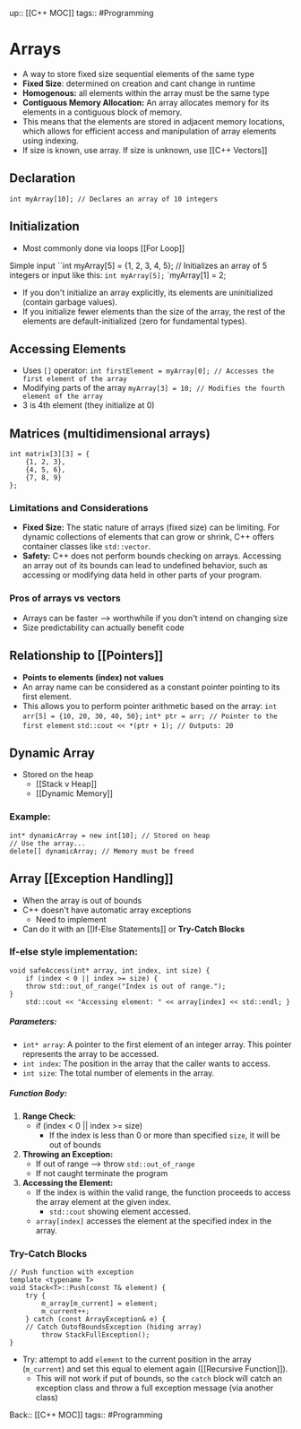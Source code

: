 up:: [[C++ MOC]]
tags:: #Programming
# Arrays
- A way to store fixed size sequential elements of the same type
- **Fixed Size**: determined on creation and cant change in runtime
- **Homogenous:** all elements within the array must be the same type
- **Contiguous Memory Allocation:** An array allocates memory for its elements in a contiguous block of memory. 
- This means that the elements are stored in adjacent memory locations, which allows for efficient access and manipulation of array elements using indexing.
- If size is known, use array. If size is unknown, use [[C++ Vectors]]
## Declaration
``int myArray[10]; // Declares an array of 10 integers``
## Initialization
- Most commonly done via loops [[For Loop]]

Simple input
``int myArray[5] = {1, 2, 3, 4, 5}; // Initializes an array of 5 integers
or input like this:
`int myArray[5];`
`myArray[1] = 2;
- If you don't initialize an array explicitly, its elements are uninitialized (contain garbage values). 
- If you initialize fewer elements than the size of the array, the rest of the elements are default-initialized (zero for fundamental types).
## Accessing Elements
- Uses `[]` operator:
`int firstElement = myArray[0]; // Accesses the first element of the array`
- Modifying parts of the array
`myArray[3] = 10; // Modifies the fourth element of the array`
- 3 is 4th element (they initialize at 0)
## Matrices (multidimensional arrays)
```
int matrix[3][3] = {
    {1, 2, 3},
    {4, 5, 6},
    {7, 8, 9}
};
```
### Limitations and Considerations
- **Fixed Size:** The static nature of arrays (fixed size) can be limiting. For dynamic collections of elements that can grow or shrink, C++ offers container classes like `std::vector`.
- **Safety:** C++ does not perform bounds checking on arrays. Accessing an array out of its bounds can lead to undefined behavior, such as accessing or modifying data held in other parts of your program.
### Pros of arrays vs vectors
- Arrays can be faster --> worthwhile if you don't intend on changing size
- Size predictability can actually benefit code
## Relationship to [[Pointers]]
- **Points to elements (index) not values**
- An array name can be considered as a constant pointer pointing to its first element. 
- This allows you to perform pointer arithmetic based on the array:
`int arr[5] = {10, 20, 30, 40, 50};` 
`int* ptr = arr; // Pointer to the first element`
`std::cout << *(ptr + 1); // Outputs: 20`
## Dynamic Array
- Stored on the heap
	- [[Stack v Heap]]
	- [[Dynamic Memory]]
### Example:
```
int* dynamicArray = new int[10]; // Stored on heap
// Use the array...
delete[] dynamicArray; // Memory must be freed
```
## Array [[Exception Handling]]
- When the array is out of bounds
- C++ doesn't have automatic array exceptions
	- Need to implement
- Can do it with an [[If-Else Statements]] or **Try-Catch Blocks**
### If-else style implementation:
```
void safeAccess(int* array, int index, int size) { 
	if (index < 0 || index >= size) { 
	throw std::out_of_range("Index is out of range."); 
} 
	std::cout << "Accessing element: " << array[index] << std::endl; }
```
##### Parameters:
- `int* array`: A pointer to the first element of an integer array. This pointer represents the array to be accessed.
- `int index`: The position in the array that the caller wants to access.
- `int size`: The total number of elements in the array.
##### Function Body:
1. **Range Check:**
    - if (index < 0 || index >= size)
	    - If the index is less than 0 or more than specified `size`, it will be out of bounds
2. **Throwing an Exception:**
    - If out of range --> throw `std::out_of_range` 
    - If not caught terminate the program
1. **Accessing the Element:**
    - If the index is within the valid range, the function proceeds to access the array element at the given index.
	    -  `std::cout` showing element accessed.
    - `array[index]` accesses the element at the specified index in the array.
### Try-Catch Blocks
```
// Push function with exception
template <typename T>
void Stack<T>::Push(const T& element) {
	try {
		m_array[m_current] = element;
		m_current++;
	} catch (const ArrayException& e) { 
	// Catch OutofBoundsException (hiding array)
		throw StackFullException();
}
```
- Try: attempt to add `element` to the current position in the array (`m_current`) and set this equal to element again ([[Recursive Function]]). 
	- This will not work if put of bounds, so the `catch` block will catch an exception class and throw a full exception message (via another class)

Back:: [[C++ MOC]]
tags:: #Programming 